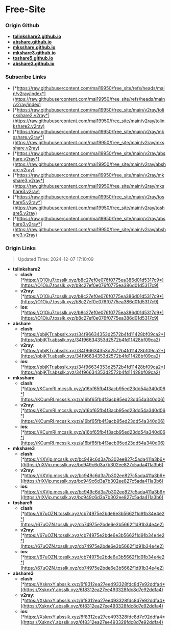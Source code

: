 # Free-Site

### Origin Github

- [**tolinkshare2.github.io**](https://github.com/tolinkshare2/tolinkshare2.github.io)
- [**abshare.github.io**](https://github.com/abshare/abshare.github.io)
- [**mksshare.github.io**](https://github.com/mksshare/mksshare.github.io)
- [**mkshare3.github.io**](https://github.com/mkshare3/mkshare3.github.io)
- [**toshare5.github.io**](https://github.com/toshare5/toshare5.github.io)
- [**abshare3.github.io**](https://github.com/abshare3/abshare3.github.io)

### Subscribe Links

- [*https://raw.githubusercontent.com/mai19950/free_site/refs/heads/main/v2ray/index*](https://raw.githubusercontent.com/mai19950/free_site/refs/heads/main/v2ray/index)
- [*https://raw.githubusercontent.com/mai19950/free_site/main/v2ray/tolinkshare2.v2ray*](https://raw.githubusercontent.com/mai19950/free_site/main/v2ray/tolinkshare2.v2ray)
- [*https://raw.githubusercontent.com/mai19950/free_site/main/v2ray/mksshare.v2ray*](https://raw.githubusercontent.com/mai19950/free_site/main/v2ray/mksshare.v2ray)
- [*https://raw.githubusercontent.com/mai19950/free_site/main/v2ray/abshare.v2ray*](https://raw.githubusercontent.com/mai19950/free_site/main/v2ray/abshare.v2ray)
- [*https://raw.githubusercontent.com/mai19950/free_site/main/v2ray/mkshare3.v2ray*](https://raw.githubusercontent.com/mai19950/free_site/main/v2ray/mkshare3.v2ray)
- [*https://raw.githubusercontent.com/mai19950/free_site/main/v2ray/toshare5.v2ray*](https://raw.githubusercontent.com/mai19950/free_site/main/v2ray/toshare5.v2ray)
- [*https://raw.githubusercontent.com/mai19950/free_site/main/v2ray/abshare3.v2ray*](https://raw.githubusercontent.com/mai19950/free_site/main/v2ray/abshare3.v2ray)

### Origin Links

> Updated Time: 2024-12-07 17:10:09

- **tolinkshare2**
  - **clash**: [*https://O1Oiu7.tosslk.xyz/b8c27ef0e076f0775ea386d01d5317c9*](https://O1Oiu7.tosslk.xyz/b8c27ef0e076f0775ea386d01d5317c9)
  - **v2ray**: [*https://O1Oiu7.tosslk.xyz/b8c27ef0e076f0775ea386d01d5317c9*](https://O1Oiu7.tosslk.xyz/b8c27ef0e076f0775ea386d01d5317c9)
  - **ios**: [*https://O1Oiu7.tosslk.xyz/b8c27ef0e076f0775ea386d01d5317c9*](https://O1Oiu7.tosslk.xyz/b8c27ef0e076f0775ea386d01d5317c9)
- **abshare**
  - **clash**: [*https://pbjKTr.absslk.xyz/34f96634353d2572b4fd11428bf09ca2*](https://pbjKTr.absslk.xyz/34f96634353d2572b4fd11428bf09ca2)
  - **v2ray**: [*https://pbjKTr.absslk.xyz/34f96634353d2572b4fd11428bf09ca2*](https://pbjKTr.absslk.xyz/34f96634353d2572b4fd11428bf09ca2)
  - **ios**: [*https://pbjKTr.absslk.xyz/34f96634353d2572b4fd11428bf09ca2*](https://pbjKTr.absslk.xyz/34f96634353d2572b4fd11428bf09ca2)
- **mksshare**
  - **clash**: [*https://KCumRI.mcsslk.xyz/a16bf65fb4f3acb95ed23dd54a340d06*](https://KCumRI.mcsslk.xyz/a16bf65fb4f3acb95ed23dd54a340d06)
  - **v2ray**: [*https://KCumRI.mcsslk.xyz/a16bf65fb4f3acb95ed23dd54a340d06*](https://KCumRI.mcsslk.xyz/a16bf65fb4f3acb95ed23dd54a340d06)
  - **ios**: [*https://KCumRI.mcsslk.xyz/a16bf65fb4f3acb95ed23dd54a340d06*](https://KCumRI.mcsslk.xyz/a16bf65fb4f3acb95ed23dd54a340d06)
- **mkshare3**
  - **clash**: [*https://riXVip.mcsslk.xyz/bc949c6d3a7b302ee827c5ada411a3b6*](https://riXVip.mcsslk.xyz/bc949c6d3a7b302ee827c5ada411a3b6)
  - **v2ray**: [*https://riXVip.mcsslk.xyz/bc949c6d3a7b302ee827c5ada411a3b6*](https://riXVip.mcsslk.xyz/bc949c6d3a7b302ee827c5ada411a3b6)
  - **ios**: [*https://riXVip.mcsslk.xyz/bc949c6d3a7b302ee827c5ada411a3b6*](https://riXVip.mcsslk.xyz/bc949c6d3a7b302ee827c5ada411a3b6)
- **toshare5**
  - **clash**: [*https://67uOZN.tosslk.xyz/cb74975e2bde6e3b5662f1d91b34e4e2*](https://67uOZN.tosslk.xyz/cb74975e2bde6e3b5662f1d91b34e4e2)
  - **v2ray**: [*https://67uOZN.tosslk.xyz/cb74975e2bde6e3b5662f1d91b34e4e2*](https://67uOZN.tosslk.xyz/cb74975e2bde6e3b5662f1d91b34e4e2)
  - **ios**: [*https://67uOZN.tosslk.xyz/cb74975e2bde6e3b5662f1d91b34e4e2*](https://67uOZN.tosslk.xyz/cb74975e2bde6e3b5662f1d91b34e4e2)
- **abshare3**
  - **clash**: [*https://XsknxY.absslk.xyz/6f8312ea27ee493328fdc8d7e92ddfa4*](https://XsknxY.absslk.xyz/6f8312ea27ee493328fdc8d7e92ddfa4)
  - **v2ray**: [*https://XsknxY.absslk.xyz/6f8312ea27ee493328fdc8d7e92ddfa4*](https://XsknxY.absslk.xyz/6f8312ea27ee493328fdc8d7e92ddfa4)
  - **ios**: [*https://XsknxY.absslk.xyz/6f8312ea27ee493328fdc8d7e92ddfa4*](https://XsknxY.absslk.xyz/6f8312ea27ee493328fdc8d7e92ddfa4)
